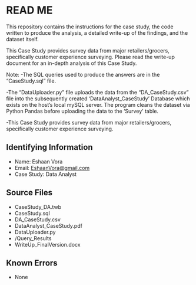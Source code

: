 # READ ME

This repository contains the instructions for the case study, the code written to produce the analysis, a detailed write-up of the findings, and the dataset itself.

This Case Study provides survey data from major retailers/grocers, specifically customer experience surveying. Please read the write-up document for an in-depth analysis of this Case Study.

Note: 
-The SQL queries used to produce the answers are in the “CaseStudy.sql” file.

-The “DataUploader.py” file uploads the data from the “DA_CaseStudy.csv” file into the subsequently created ‘DataAnalyst_CaseStudy’ Database which exists on the host’s local mySQL server. The program cleans the dataset via Python Pandas before uploading the data to the ‘Survey’ table. 

-This Case Study provides survey data from major retailers/grocers, specifically customer experience surveying.


## Identifying Information
* Name: Eshaan Vora
* Email: EshaanVora@gmail.com
* Case Study: Data Analyst
 
## Source Files

* CaseStudy_DA.twb
* CaseStudy.sql
* DA_CaseStudy.csv
* DataAnalyst_CaseStudy.pdf
* DataUploader.py
* /Query_Results
* WriteUp_FinalVersion.docx

## Known Errors

* None
